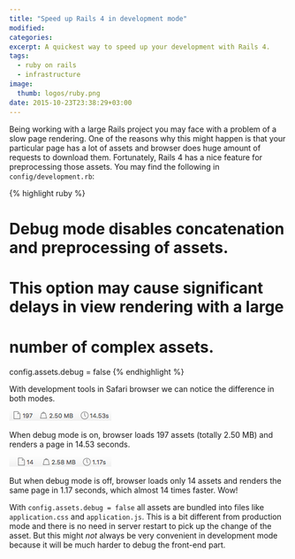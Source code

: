 ```yaml
---
title: "Speed up Rails 4 in development mode"
modified:
categories:
excerpt: A quickest way to speed up your development with Rails 4.
tags:
  - ruby on rails
  - infrastructure
image:
  thumb: logos/ruby.png
date: 2015-10-23T23:38:29+03:00
---
```


Being working with a large Rails project you may face with a problem of a slow page rendering.
One of the reasons why this might happen is that your particular page has a lot of assets and browser
does huge amount of requests to download them. Fortunately, Rails 4 has a nice
feature for preprocessing those assets. You may find the following in `config/development.rb`:

{% highlight ruby %}
# Debug mode disables concatenation and preprocessing of assets.
# This option may cause significant delays in view rendering with a large
# number of complex assets.
config.assets.debug = false
{% endhighlight %}

With development tools in Safari browser we can notice the difference in both modes.

<img src="/images/rails-speedup/debug_true.png" alt="debug_true">

When debug mode is on, browser loads 197 assets (totally 2.50 MB) and renders a page in 14.53 seconds.

<img src="/images/rails-speedup/debug_false.png" alt="debug_false">

But when debug mode is off, browser loads only 14 assets and renders the same page in 1.17 seconds, which almost 14 times faster. Wow!

With `config.assets.debug = false` all assets are bundled into files like `application.css` and `application.js`.
This is a bit different from production mode and there is no need in server restart to pick up the change of the asset.
But this might *not* always be very convenient in development mode because it will be much harder to debug
the front-end part.
